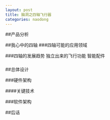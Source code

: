 ```yaml
---
layout: post
title: 脑洞之四轴飞行器
categories: naodong
---
```


##产品分析


##我心中的四轴
###四轴可能的应用领域

###四轴的发展趋势
   独立出来的飞行功能
   智能配件

###

##总体设计

###硬件架构

####关键技术

###软件架构

##后话




